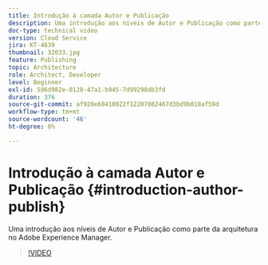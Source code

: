 ```yaml
---
title: Introdução à camada Autor e Publicação
description: Uma introdução aos níveis de Autor e Publicação como parte da arquitetura no Adobe Experience Manager.
doc-type: technical video
version: Cloud Service
jira: KT-4639
thumbnail: 32033.jpg
feature: Publishing
topic: Architecture
role: Architect, Developer
level: Beginner
exl-id: 586d982e-0128-47a1-b945-7d99298db3fd
duration: 376
source-git-commit: af928e60410022f12207082467d3bd9b818af59d
workflow-type: tm+mt
source-wordcount: '46'
ht-degree: 0%

---
```


# Introdução à camada Autor e Publicação {#introduction-author-publish}

Uma introdução aos níveis de Autor e Publicação como parte da arquitetura no Adobe Experience Manager.

>[!VIDEO](https://video.tv.adobe.com/v/32033?quality=12&learn=on)
